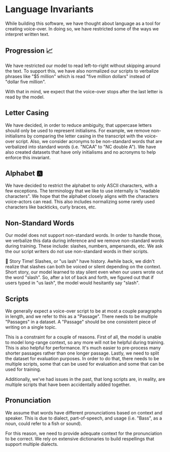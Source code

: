 
# Language Invariants

While building this software, we have thought about language as a tool for creating voice-over.
In doing so, we have restricted some of the ways we interpret written text.

## Progression :chart_with_upwards_trend:

We have restricted our model to read left-to-right without skipping around the text. To support
this, we have also normalized our scripts to verbalize phrases like "$5 million" which is
read "five million dollars" instead of "dollar five million".

With that in mind, we expect that the voice-over stops after the last letter is read by the model.

## Letter Casing

We have decided, in order to reduce ambiguity, that uppercase letters should only be used to
represent initialisms. For example, we remove non-initialisms by comparing the letter casing in the
transcript with the voice-over script. Also, we consider acronyms to be non-standard words that are
verbalized into standard words (i.e. "NCAA" to "NC double A"). We have also created datasets that
have only initialisms and no acronyms to help enforce this invariant.

## Alphabet :a:

We have decided to restrict the alphabet to only ASCII characters, with a few exceptions.
The terminology that we like to use internally is "readable characters". We hope that
the alphabet closely aligns with the characters voice-actors can read. This also includes
normalizing some rarely used characters like backticks, curly braces, etc.

## Non-Standard Words

Our model does not support non-standard words. In order to handle those, we verbalize
this data during inference and we remove non-standard words during training. These
include: slashes, numbers, ampersands, etc. We ask the our script writers do not use non-standard
words in their scripts.

:eyes: Story Time! Slashes, or "us lash" have history. Awhile back, we didn't realize that slashes
can both be voiced or silent depending on the context. Short story, our model learned to stay silent
even when our users wrote out the word "slash". So, after a lot of back and forth, we figured out
that if users typed in "us lash", the model would hesitantly say "slash".

## Scripts

We generally expect a voice-over script to be at most a couple paragraphs in length, and we refer
to this as a "Passage". There needs to be multiple "Passages" in a dataset. A "Passage" should be
one consistent piece of writing on a single topic.

This is a constraint for a couple of reasons. First of all, the model is unable to model long-range
context, so any more will not be helpful during training. This is also helpful for performance.
It's much easier to pre-process many shorter passages rather than one longer passage. Lastly, we
need to split the dataset for evaluation purposes. In order to do that, there needs to be
multiple scripts, some that can be used for evaluation and some that can be used for training.

Additionally, we've had issues in the past, that long scripts are, in reality, are multiple scripts
that have been accidentally added together.

## Pronunciation

We assume that words have different pronunciations based on context and speaker. This is due
to dialect, part-of-speech, and usage (i.e. "Bass", as a noun, could refer to a fish or sound).

For this reason, we need to provide adequate context for the pronunciation to be correct. We rely
on extensive dictionaries to build respellings that support multiple dialects.
